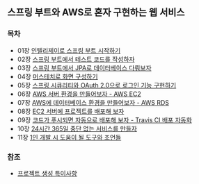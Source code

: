 ## 스프링 부트와 AWS로 혼자 구현하는 웹 서비스

### 목차
- 01장 [인텔리제이로 스프링 부트 시작하기](https://github.com/KEJ94/TIL/blob/main/freelec-springboot3-webservice/01.md)
- 02장 [스프링 부트에서 테스트 코드를 작성하자](https://github.com/KEJ94/TIL/blob/main/freelec-springboot3-webservice/02.md)
- 03장 [스프링 부트에서 JPA로 데이터베이스 다뤄보자](https://github.com/KEJ94/TIL/blob/main/freelec-springboot3-webservice/03.md)
- 04장 [머스테치로 화면 구성하기](https://github.com/KEJ94/TIL/blob/main/freelec-springboot3-webservice/04.md)
- 05장 [스프링 시큐리티와 OAuth 2.0으로 로그인 기능 구현하기](https://github.com/KEJ94/TIL/blob/main/freelec-springboot3-webservice/05.md)
- 06장 [AWS 서버 환경을 만들어보자 - AWS EC2](https://github.com/KEJ94/TIL/blob/main/freelec-springboot3-webservice/06.md)
- 07장 [AWS에 데이터베이스 환경을 만들어보자 - AWS RDS](https://github.com/KEJ94/TIL/blob/main/freelec-springboot3-webservice/07.md)
- 08장 [EC2 서버에 프로젝트를 배포해 보자](https://github.com/KEJ94/TIL/blob/main/freelec-springboot3-webservice/08.md)
- 09장 [코드가 푸시되면 자동으로 배포해 보자 - Travis CI 배포 자동화](https://github.com/KEJ94/TIL/blob/main/freelec-springboot3-webservice/09.md)
- 10장 [24시간 365일 중단 없는 서비스를 만들자](https://github.com/KEJ94/TIL/blob/main/freelec-springboot3-webservice/10.md)
- 11장 [1인 개발 시 도움이 될 도구와 조언들](https://github.com/KEJ94/TIL/blob/main/freelec-springboot3-webservice/11.md)

### 참조
- [프로젝트 생성 특이사항](https://github.com/KEJ94/TIL/blob/main/freelec-springboot3-webservice/프로젝트_생성_특이사항.md)
